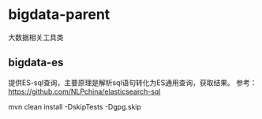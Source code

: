 # bigdata-parent
大数据相关工具类

## bigdata-es
提供ES-sql查询，主要原理是解析sql语句转化为ES通用查询，获取结果。
参考：https://github.com/NLPchina/elasticsearch-sql

mvn clean install -DskipTests -Dgpg.skip

